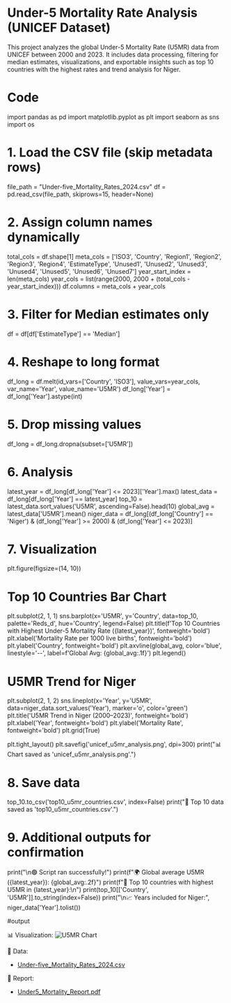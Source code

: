 # Under-5 Mortality Rate Analysis (UNICEF Dataset)

This project analyzes the global Under-5 Mortality Rate (U5MR) data from UNICEF between 2000 and 2023. It includes data processing, filtering for median estimates, visualizations, and exportable insights such as top 10 countries with the highest rates and trend analysis for Niger.

# Code

import pandas as pd
import matplotlib.pyplot as plt
import seaborn as sns
import os

# 1. Load the CSV file (skip metadata rows)
file_path = "Under-five_Mortality_Rates_2024.csv"
df = pd.read_csv(file_path, skiprows=15, header=None)

# 2. Assign column names dynamically
total_cols = df.shape[1]
meta_cols = ['ISO3', 'Country', 'Region1', 'Region2', 'Region3', 'Region4', 'EstimateType',
             'Unused1', 'Unused2', 'Unused3', 'Unused4', 'Unused5', 'Unused6', 'Unused7']
year_start_index = len(meta_cols)
year_cols = list(range(2000, 2000 + (total_cols - year_start_index)))
df.columns = meta_cols + year_cols

# 3. Filter for Median estimates only
df = df[df['EstimateType'] == 'Median']

# 4. Reshape to long format
df_long = df.melt(id_vars=['Country', 'ISO3'], value_vars=year_cols,
                  var_name='Year', value_name='U5MR')
df_long['Year'] = df_long['Year'].astype(int)

# 5. Drop missing values
df_long = df_long.dropna(subset=['U5MR'])

# 6. Analysis
latest_year = df_long[df_long['Year'] <= 2023]['Year'].max()
latest_data = df_long[df_long['Year'] == latest_year]
top_10 = latest_data.sort_values('U5MR', ascending=False).head(10)
global_avg = latest_data['U5MR'].mean()
niger_data = df_long[(df_long['Country'] == 'Niger') &
                     (df_long['Year'] >= 2000) & (df_long['Year'] <= 2023)]

# 7. Visualization
plt.figure(figsize=(14, 10))

# Top 10 Countries Bar Chart
plt.subplot(2, 1, 1)
sns.barplot(x='U5MR', y='Country', data=top_10, palette='Reds_d',
            hue='Country', legend=False)
plt.title(f'Top 10 Countries with Highest Under-5 Mortality Rate ({latest_year})', fontweight='bold')
plt.xlabel('Mortality Rate per 1000 live births', fontweight='bold')
plt.ylabel('Country', fontweight='bold')
plt.axvline(global_avg, color='blue', linestyle='--', label=f'Global Avg: {global_avg:.1f}')
plt.legend()

# U5MR Trend for Niger
plt.subplot(2, 1, 2)
sns.lineplot(x='Year', y='U5MR', data=niger_data.sort_values('Year'),
             marker='o', color='green')
plt.title('U5MR Trend in Niger (2000–2023)', fontweight='bold')
plt.xlabel('Year', fontweight='bold')
plt.ylabel('Mortality Rate', fontweight='bold')
plt.grid(True)

plt.tight_layout()
plt.savefig('unicef_u5mr_analysis.png', dpi=300)
print("📊 Chart saved as 'unicef_u5mr_analysis.png'.")

# 8. Save data
top_10.to_csv('top10_u5mr_countries.csv', index=False)
print("📁 Top 10 data saved as 'top10_u5mr_countries.csv'.")

# 9. Additional outputs for confirmation
print("\n🟢 Script ran successfully!")
print(f"🌍 Global average U5MR ({latest_year}): {global_avg:.2f}")
print(f"📌 Top 10 countries with highest U5MR in {latest_year}:\n")
print(top_10[['Country', 'U5MR']].to_string(index=False))
print("\n📈 Years included for Niger:", niger_data['Year'].tolist())

#output

📊 Visualization:
![U5MR Chart](unicef_u5mr_analysis.png)

📁 Data:
- [Under-five_Mortality_Rates_2024.csv](Under-five_Mortality_Rates_2024.csv)
  
📄 Report:
- [Under5_Mortality_Report.pdf](Under5_Mortality_Report.pdf)
